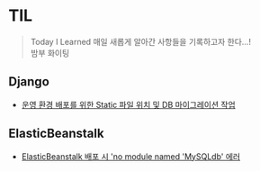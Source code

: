 # TIL
> Today I Learned
매일 새롭게 알아간 사항들을 기록하고자 한다...!  
밤부 화이팅  

## Django
- [운영 환경 배포를 위한 Static 파일 위치 및 DB 마이그레이션 작업](/django/staitcFileAndDBMigrate.md)

## ElasticBeanstalk
- [ElasticBeanstalk 배포 시 'no module named 'MySQLdb' 에러](/elasticBeanstalk/mysqlNoModuleError.md)
